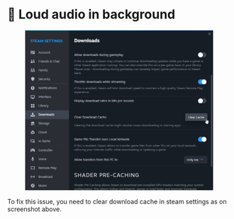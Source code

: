 # 🔘 Loud audio in background

<figure><img src="../.gitbook/assets/clearcache.png" alt=""><figcaption></figcaption></figure>

To fix this issue, you need to clear download cache in steam settings as on screenshot above.
